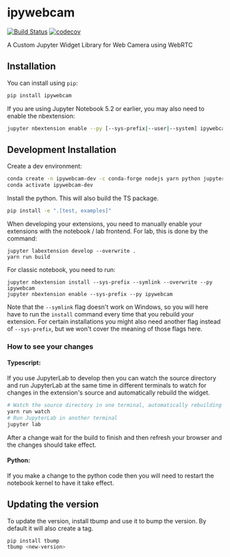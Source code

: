 
# ipywebcam

[![Build Status](https://travis-ci.org/vipcxj/ipywebcam.svg?branch=master)](https://travis-ci.org/vipcxj/ipywebcam)
[![codecov](https://codecov.io/gh/vipcxj/ipywebcam/branch/master/graph/badge.svg)](https://codecov.io/gh/vipcxj/ipywebcam)


A Custom Jupyter Widget Library for Web Camera using WebRTC

## Installation

You can install using `pip`:

```bash
pip install ipywebcam
```

If you are using Jupyter Notebook 5.2 or earlier, you may also need to enable
the nbextension:
```bash
jupyter nbextension enable --py [--sys-prefix|--user|--system] ipywebcam
```

## Development Installation

Create a dev environment:
```bash
conda create -n ipywebcam-dev -c conda-forge nodejs yarn python jupyterlab
conda activate ipywebcam-dev
```

Install the python. This will also build the TS package.
```bash
pip install -e ".[test, examples]"
```

When developing your extensions, you need to manually enable your extensions with the
notebook / lab frontend. For lab, this is done by the command:

```
jupyter labextension develop --overwrite .
yarn run build
```

For classic notebook, you need to run:

```
jupyter nbextension install --sys-prefix --symlink --overwrite --py ipywebcam
jupyter nbextension enable --sys-prefix --py ipywebcam
```

Note that the `--symlink` flag doesn't work on Windows, so you will here have to run
the `install` command every time that you rebuild your extension. For certain installations
you might also need another flag instead of `--sys-prefix`, but we won't cover the meaning
of those flags here.

### How to see your changes
#### Typescript:
If you use JupyterLab to develop then you can watch the source directory and run JupyterLab at the same time in different
terminals to watch for changes in the extension's source and automatically rebuild the widget.

```bash
# Watch the source directory in one terminal, automatically rebuilding when needed
yarn run watch
# Run JupyterLab in another terminal
jupyter lab
```

After a change wait for the build to finish and then refresh your browser and the changes should take effect.

#### Python:
If you make a change to the python code then you will need to restart the notebook kernel to have it take effect.

## Updating the version

To update the version, install tbump and use it to bump the version.
By default it will also create a tag.

```bash
pip install tbump
tbump <new-version>
```

